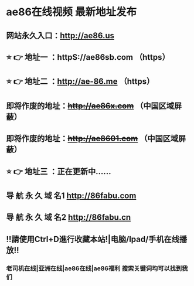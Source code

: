# ae86在线视频 最新地址发布 
## 网站永久入口：http://ae86.us          
## ⭐️ 👉 地址一 ：httpS://ae86sb.com  （https）
## ⭐️ 👉 地址二 ：http://ae-86.me     （https）
##  即将作废的地址：~~http://ae86x.com~~ （中国区域屏蔽）
##  即将作废的地址：~~http://ae8601.com~~ （中国区域屏蔽）
## ⭐️ 👉 地址三 ：正在更新中......
## 导 航 永 久 域 名1   http://86fabu.com
## 导 航 永 久 域 名2   http://86fabu.cn   
## ‼️請使用Ctrl+D進行收藏本站!|电脑/Ipad/手机在线播放‼️
### 老司机在线|亚洲在线|ae86在线|ae86福利  搜索关键词均可以找到我们

